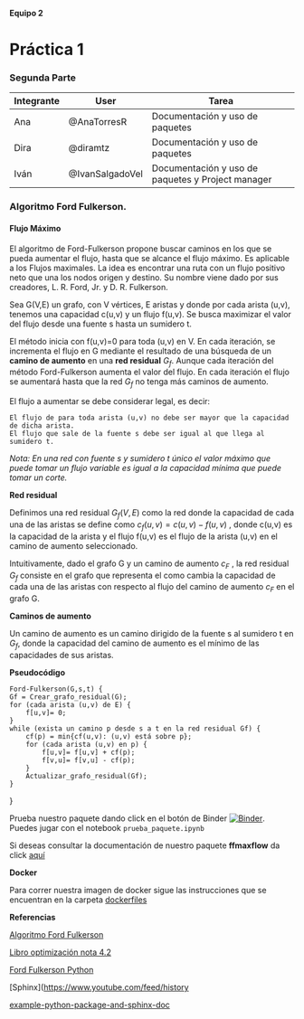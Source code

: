 **Equipo 2**
# Práctica 1 
### Segunda Parte

| Integrante | User | Tarea |
|---------------|-------|---------|
| Ana | @AnaTorresR | Documentación y uso de paquetes |
| Dira | @diramtz | Documentación y uso de paquetes |
| Iván | @IvanSalgadoVel |  Documentación y uso de paquetes y Project manager |


### Algoritmo Ford Fulkerson. 
#### Flujo Máximo 

El algoritmo de Ford-Fulkerson propone buscar caminos en los que se pueda aumentar el flujo, hasta que se alcance el flujo máximo. Es aplicable a los Flujos maximales. La idea es encontrar una ruta con un flujo positivo neto que una los nodos origen y destino. Su nombre viene dado por sus creadores, L. R. Ford, Jr. y D. R. Fulkerson. 

Sea G(V,E) un grafo, con V vértices, E aristas y donde por cada arista (u,v), tenemos una capacidad c(u,v) y un flujo f(u,v). Se busca maximizar el valor del flujo desde una fuente s hasta un sumidero t.

El método inicia con f(u,v)=0 para toda (u,v) en V. En cada iteración, se incrementa el flujo en G mediante el resultado de una búsqueda de un **camino de aumento** en una **red residual**  $G_f$. Aunque cada iteración del método Ford-Fulkerson aumenta el valor del flujo. En cada iteración el flujo se aumentará hasta que la red $G_{f}$ no tenga más caminos de aumento.

El flujo a aumentar se debe considerar legal, es decir:

    El flujo de para toda arista (u,v) no debe ser mayor que la capacidad de dicha arista.
    El flujo que sale de la fuente s debe ser igual al que llega al sumidero t.
    
*Nota: En una red con fuente s y sumidero t único el valor máximo que puede tomar un flujo variable es igual a la capacidad mínima que puede tomar un corte.*

**Red residual**

Definimos una red residual $G_{f}(V,E)$ como la red donde la capacidad de cada una de las aristas se define como $c_{f}(u,v) = c(u,v) − f(u,v)$ , donde c(u,v) es la capacidad de la arista y el flujo f(u,v) es el flujo de la arista (u,v) en el camino de aumento seleccionado.

Intuitivamente, dado el grafo G y un camino de aumento $c_{F}$ , la red residual $G_{f}$ consiste en el grafo que representa el como cambia la capacidad de cada una de las aristas con respecto al flujo del camino de aumento $c_{F}$ en el grafo G.

**Caminos de aumento**

Un camino de aumento es un camino dirigido de la fuente s al sumidero t en $G_{f}$, donde la capacidad del camino de aumento es el mínimo de las capacidades de sus aristas. 


**Pseudocódigo**
                        
    Ford-Fulkerson(G,s,t) { 
    Gf = Crear_grafo_residual(G);
    for (cada arista (u,v) de E) { 
        f[u,v]= 0;
    } 
    while (exista un camino p desde s a t en la red residual Gf) { 
        cf(p) = min{cf(u,v): (u,v) está sobre p};
        for (cada arista (u,v) en p) { 
            f[u,v]= f[u,v] + cf(p); 
            f[v,u]= f[v,u] - cf(p); 
        }
        Actualizar_grafo_residual(Gf);
    } 
    
  }


Prueba nuestro paquete dando click en el botón de Binder [![Binder](https://mybinder.org/badge_logo.svg)](https://mybinder.org/v2/gh/optimizacion-2-2021-1-gh-classroom/practica-1-segunda-parte-diramtz/main). Puedes jugar con el notebook `prueba_paquete.ipynb`


Si deseas consultar la documentación de nuestro paquete **ffmaxflow**
da click [aquí](https://optimizacion-2-2021-1-gh-classroom.github.io/practica-1-segunda-parte-diramtz/) 
 
**Docker** 

Para correr nuestra imagen de docker sigue las instrucciones que se encuentran en la carpeta [dockerfiles](https://github.com/optimizacion-2-2021-1-gh-classroom/practica-1-segunda-parte-diramtz/tree/main/dockerfiles)



**Referencias**

[Algoritmo Ford Fulkerson](https://es.wikipedia.org/wiki/Algoritmo_de_Ford-Fulkerson)

[Libro optimización nota 4.2](https://itam-ds.github.io/analisis-numerico-computo-cientifico/IV.optimizacion_en_redes_y_prog_lineal/4.1/Definiciones_generales_de_flujo_en_redes.html)

[Ford Fulkerson Python](https://www.geeksforgeeks.org/ford-fulkerson-algorithm-for-maximum-flow-problem/)

[Sphinx](https://www.youtube.com/feed/history

[example-python-package-and-sphinx-doc](https://github.com/palmoreck/example-python-package-and-sphinx-doc)
